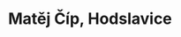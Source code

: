 ---
id: 34c62330-7c43-40dc-82a8-0acb27c18fed
title: Matěj Číp, Hodslavice
price: 44000
year: 2018
description: Další mimořádný dar poskytl Nadační fond Kousek po kousku nadanému studentu Matěji Čípovi jako příspěvek na podporu studia vysoké školy ve hře na cimbál v USA. Příspěvek mu pomůže zaplatit náklady na školné.
kouskovani: false
locationName: undefined
position:
  lng: 18.0240606989253
  lat: 49.53821952186404
---
